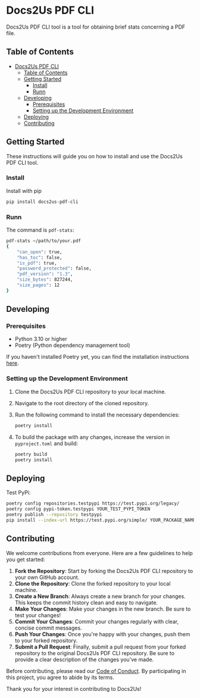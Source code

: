 # Docs2Us PDF CLI

Docs2Us PDF CLI tool is a tool for obtaining brief stats concerning a PDF file.

## Table of Contents

- [Docs2Us PDF CLI](#docs2us-pdf-cli)
  - [Table of Contents](#table-of-contents)
  - [Getting Started](#getting-started)
    - [Install](#install)
    - [Runn](#runn)
  - [Developing](#developing)
    - [Prerequisites](#prerequisites)
    - [Setting up the Development Environment](#setting-up-the-development-environment)
  - [Deploying](#deploying)
  - [Contributing](#contributing)

## Getting Started

These instructions will guide you on how to install and use the Docs2Us PDF CLI tool.

### Install

Install with pip

```bash
pip install docs2us-pdf-cli
```

### Runn

The command is `pdf-stats`:

```bash
pdf-stats ~/path/to/your.pdf
{
    "can_open": true,
    "has_toc": false,
    "is_pdf": true,
    "password_protected": false,
    "pdf_version": "1.3",
    "size_bytes": 827244,
    "size_pages": 12
}
```

## Developing

### Prerequisites

- Python 3.10 or higher
- Poetry (Python dependency management tool)

If you haven't installed Poetry yet, you can find the installation instructions [here](https://python-poetry.org/docs/#installation).

### Setting up the Development Environment

1. Clone the Docs2Us PDF CLI repository to your local machine.
2. Navigate to the root directory of the cloned repository.
3. Run the following command to install the necessary dependencies:

    ```bash
    poetry install
    ```

4. To build the package with any changes, increase the version in `pyproject.toml` and build:

    ```bash
    poetry build
    poetry install
    ```

## Deploying

Test PyPi:

```bash
poetry config repositories.testpypi https://test.pypi.org/legacy/
poetry config pypi-token.testpypi YOUR_TEST_PYPI_TOKEN
poetry publish --repository testpypi
pip install --index-url https://test.pypi.org/simple/ YOUR_PACKAGE_NAME
```

## Contributing

We welcome contributions from everyone. Here are a few guidelines to help you get started:

1. **Fork the Repository**: Start by forking the Docs2Us PDF CLI repository to your own GitHub account.
2. **Clone the Repository**: Clone the forked repository to your local machine.
3. **Create a New Branch**: Always create a new branch for your changes. This keeps the commit history clean and easy to navigate.
4. **Make Your Changes**: Make your changes in the new branch. Be sure to test your changes!
5. **Commit Your Changes**: Commit your changes regularly with clear, concise commit messages.
6. **Push Your Changes**: Once you're happy with your changes, push them to your forked repository.
7. **Submit a Pull Request**: Finally, submit a pull request from your forked repository to the original Docs2Us PDF CLI repository. Be sure to provide a clear description of the changes you've made.

Before contributing, please read our [Code of Conduct](./CODE_OF_CONDUCT.md). By participating in this project, you agree to abide by its terms.

Thank you for your interest in contributing to Docs2Us!
